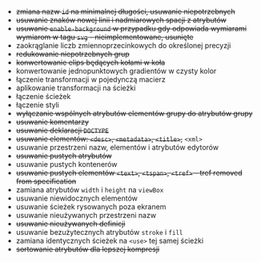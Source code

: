 - ~~zmiana nazw `id` na minimalnej długości, usuwanie niepotrzebnych~~
- ~~usuwanie znaków nowej linii i nadmiarowych spacji z atrybutów~~
- ~~usuwanie `enable-background` w przypadku gdy odpowiada wymiarami wymiarom w tagu `svg` - nieimplementowane, usunięte~~
- zaokrąglanie liczb zmiennoprzecinkowych do określonej precyzji
- ~~redukowanie niepotrzebnych grup~~
- ~~konwertowanie elips będących kołami w koła~~
- konwertowanie jednopunktowych gradientów w czysty kolor
- łączenie transformacji w pojedynczą macierz
- aplikowanie transformacji na ścieżki
- łączenie ścieżek
- łączenie styli
- ~~wyłączanie wspólnych atrybutów elementów grupy do atrybutów grupy~~
- ~~usuwanie komentarzy~~
- ~~usuwanie deklaracji `DOCTYPE`~~
- ~~usuwanie elementów: `<desc>`, `<metadata>`, `<title>`,~~ `<xml>`
- usuwanie przestrzeni nazw, elementów i atrybutów edytorów
- ~~usuwanie pustych atrybutów~~
- usuwanie pustych kontenerów
- ~~usuwanie pustych elementów `<text>`, `<tspan>`, `<tref>` - tref removed from specification~~
- zamiana atrybutów `width` i `height` na `viewBox`
- usuwanie niewidocznych elementów
- usuwanie ścieżek rysowanych poza ekranem
- usuwanie nieużywanych przestrzeni nazw
- ~~usuwanie nieużywanych definicji~~
- usuwanie bezużytecznych atrybutów `stroke` i `fill`
- zamiana identycznych ścieżek na `<use>` tej samej ścieżki
- ~~sortowanie atrybutów dla lepszej kompresji~~
